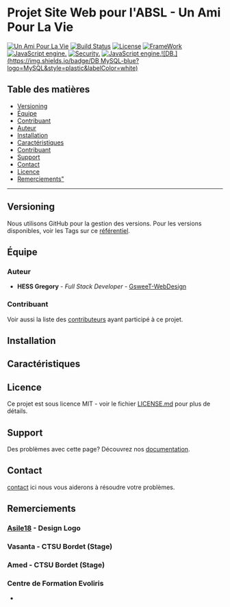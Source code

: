 # Projet Site Web pour l'ABSL - Un Ami Pour La Vie

<a href="http://www.unamipourlavie.be"><img src="http://www.unamipourlavie.be/images/logo.jpg" title="ASBL - Un Ami Pour La Vie" alt="Un Ami Pour La Vie"></a>
[![Build Status](https://img.shields.io/badge/Un%20Ami%20Pour%20La%20Vie-Mode%20Dev-blue)](https://travis-ci.org/badges/badgerbadgerbadger)  [![License](http://img.shields.io/:license-mit-blue.svg?style=flat-square)](https://github.com/Hess-Gregory/un_ami_pour_la_vie/blob/master/LICENSE)  [![FrameWork](https://img.shields.io/badge/Angular%20CLI-v8.2.9-green?logo=angular&style=plastic)](https://cli.angular.io/) [![JavaScript engine.](https://img.shields.io/badge/node.js-grey?logo=Node.js&style=plastic)](https://nodejs.org/en/) [![Security.](https://img.shields.io/badge/Json%20Web%20Token-v8.5.1-red?logo=JSON&style=plastic)](https://jwt.io/) [![JavaScript engine.](https://img.shields.io/badge/Sequelize-blue&style=plastic)](https://nodejs.org/en/)[![DB.](https://img.shields.io/badge/DB MySQL-blue?logo=MySQL&style=plastic&labelColor=white)](https://jwt.io/)


## Table des matières


- [Versioning](https://github.com/Hess-Gregory/uaplv#versioning)
- [Équipe](https://github.com/Hess-Gregory/uaplv#equipe)
- [Contribuant](https://github.com/Hess-Gregory/uaplv#contribuant)
- [Auteur](https://github.com/Hess-Gregory/uaplv#autheur)
- [Installation](https://github.com/Hess-Gregory/uaplv#installation)
- [Caractéristiques](https://github.com/Hess-Gregory/uaplv#caractéristiques)
- [Contribuant](https://github.com/Hess-Gregory/uaplv#contribuant)
- [Support](https://github.com/Hess-Gregory/uaplv#support)
- [Contact](https://github.com/Hess-Gregory/uaplv#contact)
- [Licence](https://github.com/Hess-Gregory/uaplv#licence)
- [Remerciements"](https://github.com/Hess-Gregory/uaplv#remerciements)


---
<a name="versioning"></a>
## Versioning
Nous utilisons GitHub pour la gestion des versions. Pour les versions disponibles, voir les Tags sur ce [référentiel](https://github.com/Hess-Gregory/uaplv/tags). 

<a name="équipe"></a>
## Équipe
<a name="autheur"></a>
### Auteur

* **HESS Gregory** - *Full Stack Developer* - [GsweeT-WebDesign](https://github.com/Hess-Gregory)

<a name="contribuant"></a>
### Contribuant
Voir aussi la liste des [contributeurs](https://github.com/Hess-Gregory/uaplv/graphs/contributors) ayant participé à ce projet.

<a name="installation"></a>
## Installation

<a name="caractéristiques"></a>
## Caractéristiques

<a name="caractéristiques"></a>
## Licence
Ce projet est sous licence MIT - voir le fichier  [LICENSE.md](https://github.com/Hess-Gregory/un_ami_pour_la_vie/blob/master/LICENSE) pour plus de détails.

<a name="support"></a>
## Support

Des problèmes avec cette page? Découvrez nos [documentation](https://help.github.com/categories/github-pages-basics/).
<a name="contact"></a>
## Contact

[contact](https://github.com/contact) ici nous vous aiderons à résoudre votre problèmes.


<a name="remerciements"></a>
## Remerciements

### [Asile18](https://github.com/Asile18) - Design Logo
### Vasanta - CTSU Bordet (Stage)
### Amed - CTSU Bordet (Stage)
### Centre de Formation Evoliris

-
